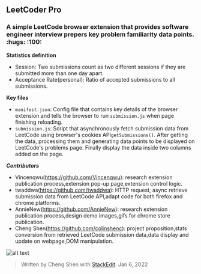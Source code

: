  <h2>LeetCoder Pro</h2>
 <h3>A simple LeetCode browser extension that provides software engineer interview prepers key problem familiarity data points. :hugs: :100:</h3>

**Statistics definition** 
 - Session: Two submissions count as two different sessions if they are submitted more than one day apart.
 - Acceptance Rate(personal): Ratio of accepted submissions to all submissions.
 
 **Key files**
 - ```manifest.json```: Config file that contains key details of the browser extension and tells the browser to run ```submission.js``` when page finishing reloading. 
  - ```submission.js```: Script that asynchronously fetch submission data from LeetCode using browser's cookies API```getSubmissions()```. After getting the data, processing them and generating data points to be displayed on LeetCode's problems page. Finally display the data inside two columns added on the page.

***Contributors***
- Vincenqwu(https://github.com/Vincenqwu): research extension publication process,extension pop-up page,extension control logic.
- twaddwa(https://github.com/twaddwa): HTTP request, async retrieve submission data from LeetCode API,adapt code for both firefox and chrome platforms.
- AnnieNew(https://github.com/AnnieNew): research extension publication process,design demo images,gifs for chrome store publication.
- Cheng Shen(https://github.com/colinshenc): project proposition,stats conversion from retrieved LeetCode submission data,data display and update on webpage,DOM manipulation. 

![alt text](https://github.com/colinshenc/Leetcode_familiarity_add_on/blob/main/extensions/images/logo6.png)

> Written by Cheng Shen with [StackEdit](https://stackedit.io/).
> Jan 6, 2022
